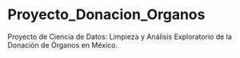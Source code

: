 # Proyecto_Donacion_Organos
Proyecto de Ciencia de Datos: Limpieza y Análisis Exploratorio de la Donación de Órganos en México.
